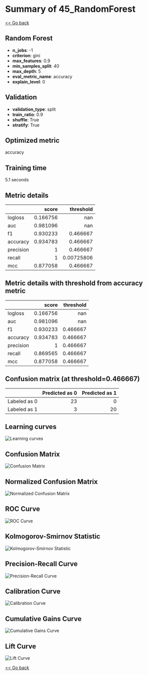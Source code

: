 # Summary of 45_RandomForest

[<< Go back](../README.md)


## Random Forest
- **n_jobs**: -1
- **criterion**: gini
- **max_features**: 0.9
- **min_samples_split**: 40
- **max_depth**: 5
- **eval_metric_name**: accuracy
- **explain_level**: 0

## Validation
 - **validation_type**: split
 - **train_ratio**: 0.9
 - **shuffle**: True
 - **stratify**: True

## Optimized metric
accuracy

## Training time

5.1 seconds

## Metric details
|           |    score |    threshold |
|:----------|---------:|-------------:|
| logloss   | 0.166756 | nan          |
| auc       | 0.981096 | nan          |
| f1        | 0.930233 |   0.466667   |
| accuracy  | 0.934783 |   0.466667   |
| precision | 1        |   0.466667   |
| recall    | 1        |   0.00725806 |
| mcc       | 0.877058 |   0.466667   |


## Metric details with threshold from accuracy metric
|           |    score |   threshold |
|:----------|---------:|------------:|
| logloss   | 0.166756 |  nan        |
| auc       | 0.981096 |  nan        |
| f1        | 0.930233 |    0.466667 |
| accuracy  | 0.934783 |    0.466667 |
| precision | 1        |    0.466667 |
| recall    | 0.869565 |    0.466667 |
| mcc       | 0.877058 |    0.466667 |


## Confusion matrix (at threshold=0.466667)
|              |   Predicted as 0 |   Predicted as 1 |
|:-------------|-----------------:|-----------------:|
| Labeled as 0 |               23 |                0 |
| Labeled as 1 |                3 |               20 |

## Learning curves
![Learning curves](learning_curves.png)
## Confusion Matrix

![Confusion Matrix](confusion_matrix.png)


## Normalized Confusion Matrix

![Normalized Confusion Matrix](confusion_matrix_normalized.png)


## ROC Curve

![ROC Curve](roc_curve.png)


## Kolmogorov-Smirnov Statistic

![Kolmogorov-Smirnov Statistic](ks_statistic.png)


## Precision-Recall Curve

![Precision-Recall Curve](precision_recall_curve.png)


## Calibration Curve

![Calibration Curve](calibration_curve_curve.png)


## Cumulative Gains Curve

![Cumulative Gains Curve](cumulative_gains_curve.png)


## Lift Curve

![Lift Curve](lift_curve.png)



[<< Go back](../README.md)
